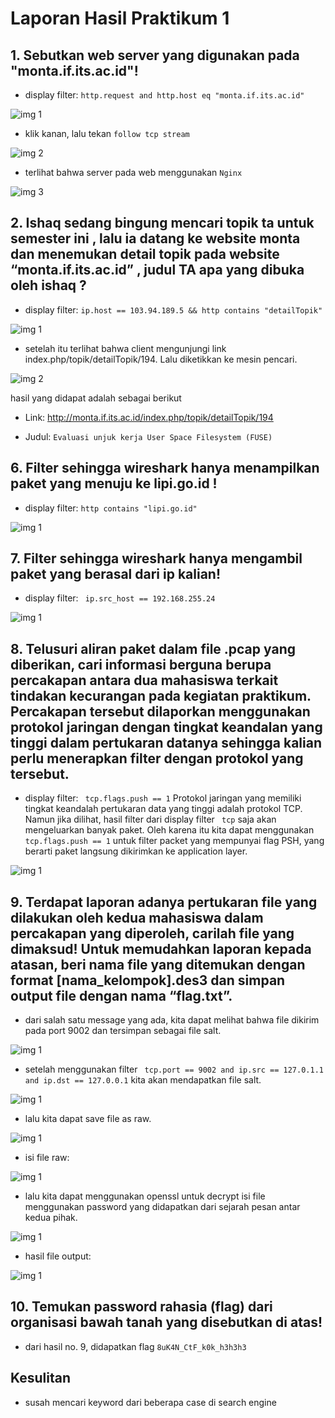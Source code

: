 # Laporan Hasil Praktikum 1

## 1. Sebutkan web server yang digunakan pada "monta.if.its.ac.id"!

- display filter: `http.request and http.host eq "monta.if.its.ac.id"`

![img 1](./assets/1_1.png)

- klik kanan, lalu tekan `follow tcp stream`

![img 2](./assets/1_2.png)

- terlihat bahwa server pada web menggunakan `Nginx`

![img 3](./assets/1_3.png)

## 2. Ishaq sedang bingung mencari topik ta untuk semester ini , lalu ia datang ke website monta dan menemukan detail topik pada website “monta.if.its.ac.id” , judul TA apa yang dibuka oleh ishaq ?

- display filter: `ip.host == 103.94.189.5 && http contains "detailTopik"`

![img 1](./assets/1_3.png)

- setelah itu terlihat bahwa client mengunjungi link index.php/topik/detailTopik/194. Lalu diketikkan ke mesin pencari.

![img 2](./assets/1_3.png)

hasil yang didapat adalah sebagai berikut

- Link: http://monta.if.its.ac.id/index.php/topik/detailTopik/194

- Judul: `Evaluasi unjuk kerja User Space Filesystem (FUSE)`

## 6. Filter sehingga wireshark hanya menampilkan paket yang menuju ke lipi.go.id !

- display filter: `http contains "lipi.go.id"`

![img 1](./assets/6_1.png)

## 7. Filter sehingga wireshark hanya mengambil paket yang berasal dari ip kalian!

- display filter: ` ip.src_host == 192.168.255.24`

![img 1](./assets/7_1.png)
## 8. Telusuri aliran paket dalam file .pcap yang diberikan, cari informasi berguna berupa percakapan antara dua mahasiswa terkait tindakan kecurangan pada kegiatan praktikum. Percakapan tersebut dilaporkan menggunakan protokol jaringan dengan tingkat keandalan yang tinggi dalam pertukaran datanya sehingga kalian perlu menerapkan filter dengan protokol yang tersebut.

- display filter: ` tcp.flags.push == 1`
Protokol jaringan yang memiliki tingkat keandalah pertukaran data yang tinggi adalah protokol TCP. Namun jika dilihat, hasil filter dari display filter ` tcp` saja akan mengeluarkan banyak paket. Oleh karena itu kita dapat menggunakan ` tcp.flags.push == 1` untuk filter packet yang mempunyai flag PSH, yang berarti paket langsung dikirimkan ke application layer.

![img 1](./assets/8_1.png)

## 9. Terdapat laporan adanya pertukaran file yang dilakukan oleh kedua mahasiswa dalam percakapan yang diperoleh, carilah file yang dimaksud! Untuk memudahkan laporan kepada atasan, beri nama file yang ditemukan dengan format [nama_kelompok].des3 dan simpan output file dengan nama “flag.txt”.

- dari salah satu message yang ada, kita dapat melihat bahwa file dikirim pada port 9002 dan tersimpan sebagai file salt.

![img 1](./assets/9_1.png)

- setelah menggunakan filter ` tcp.port == 9002 and ip.src == 127.0.1.1 and ip.dst == 127.0.0.1` kita akan mendapatkan file salt.

![img 1](./assets/9_2.png)

- lalu kita dapat save file as raw.

![img 1](./assets/9_3.png)

- isi file raw:

![img 1](./assets/9_4.png)

- lalu kita dapat menggunakan openssl untuk decrypt isi file menggunakan password yang didapatkan dari sejarah pesan antar kedua pihak.

![img 1](./assets/9_5.png)

- hasil file output:

![img 1](./assets/9_6.png)

## 10. Temukan password rahasia (flag) dari organisasi bawah tanah yang disebutkan di atas!

- dari hasil no. 9, didapatkan flag `8uK4N_CtF_k0k_h3h3h3`

## Kesulitan

- susah mencari keyword dari beberapa case di search engine
